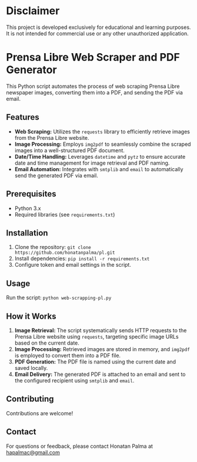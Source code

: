 # Disclaimer
This project is developed exclusively for educational and learning purposes. It is not intended for commercial use or any other unauthorized application.

# Prensa Libre Web Scraper and PDF Generator

This Python script automates the process of web scraping Prensa Libre newspaper images, converting them into a PDF, and sending the PDF via email.

## Features

* **Web Scraping:** Utilizes the `requests` library to efficiently retrieve images from the Prensa Libre website.
* **Image Processing:** Employs `img2pdf` to seamlessly combine the scraped images into a well-structured PDF document.
* **Date/Time Handling:** Leverages `datetime` and `pytz` to ensure accurate date and time management for image retrieval and PDF naming.
* **Email Automation:** Integrates with `smtplib` and `email` to automatically send the generated PDF via email.

## Prerequisites

* Python 3.x
* Required libraries (see `requirements.txt`)

## Installation

1. Clone the repository: `git clone https://github.com/honatanpalma/pl.git`
2. Install dependencies: `pip install -r requirements.txt`
3. Configure token and email settings in the script.

## Usage

Run the script: `python web-scrapping-pl.py`

## How it Works

1. **Image Retrieval:** The script systematically sends HTTP requests to the Prensa Libre website using `requests`, targeting specific image URLs based on the current date.
2. **Image Processing:** Retrieved images are stored in memory, and `img2pdf` is employed to convert them into a PDF file.
3. **PDF Generation:** The PDF file is named using the current date and saved locally.
4. **Email Delivery:** The generated PDF is attached to an email and sent to the configured recipient using `smtplib` and `email`.

## Contributing

Contributions are welcome!

## Contact

For questions or feedback, please contact Honatan Palma at hapalmac@gmail.com
